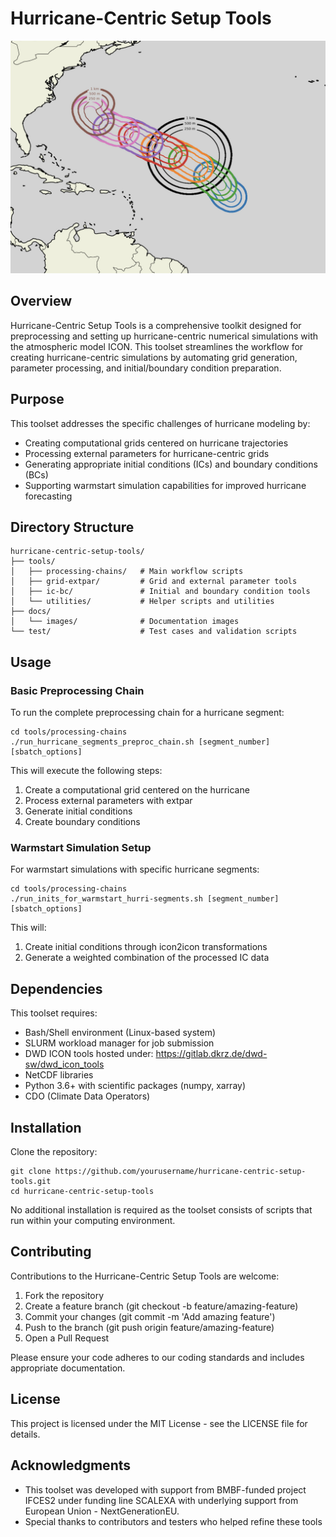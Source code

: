 # Hurricane-Centric Setup Tools

![Hurricane Simulation](docs/images/hurri.jpg)

## Overview

Hurricane-Centric Setup Tools is a comprehensive toolkit designed for preprocessing and setting up hurricane-centric numerical simulations with the atmospheric model ICON. This toolset streamlines the workflow for creating hurricane-centric simulations by automating grid generation, parameter processing, and initial/boundary condition preparation.

## Purpose

This toolset addresses the specific challenges of hurricane modeling by:

- Creating computational grids centered on hurricane trajectories
- Processing external parameters for hurricane-centric grids
- Generating appropriate initial conditions (ICs) and boundary conditions (BCs)
- Supporting warmstart simulation capabilities for improved hurricane forecasting

## Directory Structure

    hurricane-centric-setup-tools/
    ├── tools/
    │   ├── processing-chains/   # Main workflow scripts
    │   ├── grid-extpar/         # Grid and external parameter tools
    │   ├── ic-bc/               # Initial and boundary condition tools
    │   └── utilities/           # Helper scripts and utilities
    ├── docs/
    │   └── images/              # Documentation images
    └── test/                    # Test cases and validation scripts

## Usage

### Basic Preprocessing Chain

To run the complete preprocessing chain for a hurricane segment:

    cd tools/processing-chains
    ./run_hurricane_segments_preproc_chain.sh [segment_number] [sbatch_options]

This will execute the following steps:
1. Create a computational grid centered on the hurricane
2. Process external parameters with extpar
3. Generate initial conditions
4. Create boundary conditions

### Warmstart Simulation Setup

For warmstart simulations with specific hurricane segments:

    cd tools/processing-chains
    ./run_inits_for_warmstart_hurri-segments.sh [segment_number] [sbatch_options]

This will:
1. Create initial conditions through icon2icon transformations
2. Generate a weighted combination of the processed IC data

## Dependencies

This toolset requires:

- Bash/Shell environment (Linux-based system)
- SLURM workload manager for job submission
- DWD ICON tools hosted under: https://gitlab.dkrz.de/dwd-sw/dwd_icon_tools
- NetCDF libraries
- Python 3.6+ with scientific packages (numpy, xarray)
- CDO (Climate Data Operators)

## Installation

Clone the repository:

    git clone https://github.com/yourusername/hurricane-centric-setup-tools.git
    cd hurricane-centric-setup-tools

No additional installation is required as the toolset consists of scripts that run within your computing environment.

## Contributing

Contributions to the Hurricane-Centric Setup Tools are welcome:

1. Fork the repository
2. Create a feature branch (git checkout -b feature/amazing-feature)
3. Commit your changes (git commit -m 'Add amazing feature')
4. Push to the branch (git push origin feature/amazing-feature)
5. Open a Pull Request

Please ensure your code adheres to our coding standards and includes appropriate documentation.

## License

This project is licensed under the MIT License - see the LICENSE file for details.



## Acknowledgments

- This toolset was developed with support from BMBF-funded project IFCES2 under funding line SCALEXA with underlying support from European Union - NextGenerationEU. 
- Special thanks to contributors and testers who helped refine these tools
